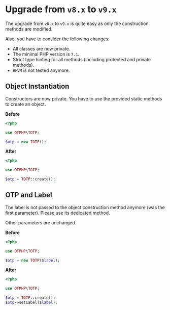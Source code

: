 # Upgrade from `v8.x` to `v9.x`

The upgrade from `v8.x` to `v9.x` is quite easy as only the construction methods are modified.

Also, you have to consider the following changes:
* All classes are now private.
* The minimal PHP version is `7.1`.
* Strict type hinting for all methods (including protected and private methods).
* `HHVM` is not tested anymore.

## Object Instantiation

Constructors are now private. You have to use the provided static methods to create an object.

**Before**

```php
<?php

use OTPHP\TOTP;

$otp = new TOTP();
```

**After**

```php
<?php

use OTPHP\TOTP;

$otp = TOTP::create();
```

## OTP and Label

The label is not passed to the object construction method anymore (was the first parameter).
Please use its dedicated method.

Other parameters are unchanged.

**Before**

```php
<?php

use OTPHP\TOTP;

$otp = new TOTP($label);
```

**After**

```php
<?php

use OTPHP\TOTP;

$otp = TOTP::create();
$otp->setLabel($label);
```
